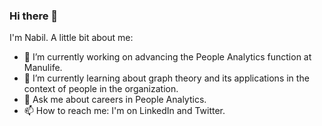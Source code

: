 ### Hi there 👋

I'm Nabil. A little bit about me:

- 🔭 I’m currently working on advancing the People Analytics function at Manulife.
- 🌱 I’m currently learning about graph theory and its applications in the context of people in the organization.  
- 💬 Ask me about careers in People Analytics.
- 📫 How to reach me: I'm on LinkedIn and Twitter.

